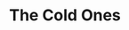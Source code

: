 ---
layout: product
product_id: 1419071258686
id: 1419071258686
title: The Cold Ones
body_html: >-
  <p>Taken in Tofino, BC during February of 2018.</p>

  <p>A great cabin weekend full of great people in the woods of Tofino is the story behind this photo. We ended up going for a long walk along the beach this day, but surprisingly going to the beach at night and stargazing were some of the most memorable moments of the trip.</p>

  <p> </p>
vendor: Connell McCarthy
product_type: Posters, Prints, & Visual Artwork
created_at: 2018-08-22T19:56:58-04:00
handle: the-cold-ones
updated_at: 2022-03-31T15:43:25-04:00
published_at: 2018-08-22T19:38:24-04:00
template_suffix: ""
status: active
published_scope: global
tags: Batch 01, beach, ocean, Print, rain, water
admin_graphql_api_id: gid://shopify/Product/1419071258686
variants:
  - id: 39577232146494
    product_id: 1419071258686
    title: 8x10” / Full Colour
    price: "35.00"
    sku: CM-PP-B1-16-XXS-FC
    position: 1
    inventory_policy: continue
    compare_at_price: null
    fulfillment_service: manual
    inventory_management: shopify
    option1: 8x10”
    option2: Full Colour
    option3: null
    created_at: 2021-09-01T15:19:05-04:00
    updated_at: 2022-02-07T16:16:51-05:00
    taxable: true
    barcode: ""
    grams: 208
    image_id: 6301698883646
    weight: 0.208
    weight_unit: kg
    inventory_item_id: 41671672791102
    inventory_quantity: 100
    old_inventory_quantity: 100
    requires_shipping: true
    admin_graphql_api_id: gid://shopify/ProductVariant/39577232146494
  - id: 39577232179262
    product_id: 1419071258686
    title: 8x10” / Black & White
    price: "35.00"
    sku: CM-PP-B1-16-XXS-BW
    position: 2
    inventory_policy: continue
    compare_at_price: null
    fulfillment_service: manual
    inventory_management: shopify
    option1: 8x10”
    option2: Black & White
    option3: null
    created_at: 2021-09-01T15:19:05-04:00
    updated_at: 2022-02-07T16:16:55-05:00
    taxable: true
    barcode: ""
    grams: 208
    image_id: 6301698850878
    weight: 0.208
    weight_unit: kg
    inventory_item_id: 41671672823870
    inventory_quantity: 100
    old_inventory_quantity: 100
    requires_shipping: true
    admin_graphql_api_id: gid://shopify/ProductVariant/39577232179262
  - id: 39577232212030
    product_id: 1419071258686
    title: 8.5x11” / Full Colour
    price: "35.00"
    sku: CM-PP-B1-16-XS-FC
    position: 3
    inventory_policy: continue
    compare_at_price: null
    fulfillment_service: manual
    inventory_management: shopify
    option1: 8.5x11”
    option2: Full Colour
    option3: null
    created_at: 2021-09-01T15:19:05-04:00
    updated_at: 2022-02-07T16:16:55-05:00
    taxable: true
    barcode: ""
    grams: 208
    image_id: 6301698883646
    weight: 0.208
    weight_unit: kg
    inventory_item_id: 41671672856638
    inventory_quantity: 100
    old_inventory_quantity: 100
    requires_shipping: true
    admin_graphql_api_id: gid://shopify/ProductVariant/39577232212030
  - id: 39577232244798
    product_id: 1419071258686
    title: 8.5x11” / Black & White
    price: "35.00"
    sku: CM-PP-B1-16-XS-BW
    position: 4
    inventory_policy: continue
    compare_at_price: null
    fulfillment_service: manual
    inventory_management: shopify
    option1: 8.5x11”
    option2: Black & White
    option3: null
    created_at: 2021-09-01T15:19:05-04:00
    updated_at: 2022-02-07T16:16:55-05:00
    taxable: true
    barcode: ""
    grams: 208
    image_id: 6301698850878
    weight: 0.208
    weight_unit: kg
    inventory_item_id: 41671672889406
    inventory_quantity: 100
    old_inventory_quantity: 100
    requires_shipping: true
    admin_graphql_api_id: gid://shopify/ProductVariant/39577232244798
  - id: 39577232277566
    product_id: 1419071258686
    title: 13x19” / Full Colour
    price: "40.00"
    sku: CM-PP-B1-16-S-FC
    position: 5
    inventory_policy: continue
    compare_at_price: null
    fulfillment_service: manual
    inventory_management: shopify
    option1: 13x19”
    option2: Full Colour
    option3: null
    created_at: 2021-09-01T15:19:05-04:00
    updated_at: 2022-02-07T16:16:56-05:00
    taxable: true
    barcode: ""
    grams: 208
    image_id: 6301698883646
    weight: 0.208
    weight_unit: kg
    inventory_item_id: 41671672922174
    inventory_quantity: 100
    old_inventory_quantity: 100
    requires_shipping: true
    admin_graphql_api_id: gid://shopify/ProductVariant/39577232277566
  - id: 39577232310334
    product_id: 1419071258686
    title: 13x19” / Black & White
    price: "40.00"
    sku: CM-PP-B1-16-S-BW
    position: 6
    inventory_policy: continue
    compare_at_price: null
    fulfillment_service: manual
    inventory_management: shopify
    option1: 13x19”
    option2: Black & White
    option3: null
    created_at: 2021-09-01T15:19:05-04:00
    updated_at: 2022-02-07T16:16:55-05:00
    taxable: true
    barcode: ""
    grams: 208
    image_id: 6301698850878
    weight: 0.208
    weight_unit: kg
    inventory_item_id: 41671672954942
    inventory_quantity: 100
    old_inventory_quantity: 100
    requires_shipping: true
    admin_graphql_api_id: gid://shopify/ProductVariant/39577232310334
  - id: 39577232343102
    product_id: 1419071258686
    title: 16x20” / Full Colour
    price: "50.00"
    sku: CM-PP-B1-16-M-FC
    position: 7
    inventory_policy: continue
    compare_at_price: null
    fulfillment_service: manual
    inventory_management: shopify
    option1: 16x20”
    option2: Full Colour
    option3: null
    created_at: 2021-09-01T15:19:05-04:00
    updated_at: 2022-02-07T16:16:56-05:00
    taxable: true
    barcode: ""
    grams: 208
    image_id: 6301698883646
    weight: 0.208
    weight_unit: kg
    inventory_item_id: 41671672987710
    inventory_quantity: 100
    old_inventory_quantity: 100
    requires_shipping: true
    admin_graphql_api_id: gid://shopify/ProductVariant/39577232343102
  - id: 39577232375870
    product_id: 1419071258686
    title: 16x20” / Black & White
    price: "50.00"
    sku: CM-PP-B1-16-M-BW
    position: 8
    inventory_policy: continue
    compare_at_price: null
    fulfillment_service: manual
    inventory_management: shopify
    option1: 16x20”
    option2: Black & White
    option3: null
    created_at: 2021-09-01T15:19:05-04:00
    updated_at: 2022-02-07T16:17:01-05:00
    taxable: true
    barcode: ""
    grams: 208
    image_id: 6301698850878
    weight: 0.208
    weight_unit: kg
    inventory_item_id: 41671673020478
    inventory_quantity: 100
    old_inventory_quantity: 100
    requires_shipping: true
    admin_graphql_api_id: gid://shopify/ProductVariant/39577232375870
  - id: 39577232408638
    product_id: 1419071258686
    title: 20x24” / Full Colour
    price: "60.00"
    sku: CM-PP-B1-16-L-FC
    position: 9
    inventory_policy: continue
    compare_at_price: null
    fulfillment_service: manual
    inventory_management: shopify
    option1: 20x24”
    option2: Full Colour
    option3: null
    created_at: 2021-09-01T15:19:05-04:00
    updated_at: 2022-02-07T16:17:01-05:00
    taxable: true
    barcode: ""
    grams: 208
    image_id: 6301698883646
    weight: 0.208
    weight_unit: kg
    inventory_item_id: 41671673053246
    inventory_quantity: 100
    old_inventory_quantity: 100
    requires_shipping: true
    admin_graphql_api_id: gid://shopify/ProductVariant/39577232408638
  - id: 39577232441406
    product_id: 1419071258686
    title: 20x24” / Black & White
    price: "60.00"
    sku: CM-PP-B1-16-L-BW
    position: 10
    inventory_policy: continue
    compare_at_price: null
    fulfillment_service: manual
    inventory_management: shopify
    option1: 20x24”
    option2: Black & White
    option3: null
    created_at: 2021-09-01T15:19:05-04:00
    updated_at: 2022-02-07T16:17:03-05:00
    taxable: true
    barcode: ""
    grams: 208
    image_id: 6301698850878
    weight: 0.208
    weight_unit: kg
    inventory_item_id: 41671673086014
    inventory_quantity: 100
    old_inventory_quantity: 100
    requires_shipping: true
    admin_graphql_api_id: gid://shopify/ProductVariant/39577232441406
  - id: 39577232474174
    product_id: 1419071258686
    title: 20x30” / Full Colour
    price: "70.00"
    sku: CM-PP-B1-16-XL-FC
    position: 11
    inventory_policy: continue
    compare_at_price: null
    fulfillment_service: manual
    inventory_management: shopify
    option1: 20x30”
    option2: Full Colour
    option3: null
    created_at: 2021-09-01T15:19:05-04:00
    updated_at: 2022-02-07T16:17:04-05:00
    taxable: true
    barcode: ""
    grams: 208
    image_id: 6301698883646
    weight: 0.208
    weight_unit: kg
    inventory_item_id: 41671673118782
    inventory_quantity: 100
    old_inventory_quantity: 100
    requires_shipping: true
    admin_graphql_api_id: gid://shopify/ProductVariant/39577232474174
  - id: 39577232506942
    product_id: 1419071258686
    title: 20x30” / Black & White
    price: "70.00"
    sku: CM-PP-B1-16-XL-BW
    position: 12
    inventory_policy: continue
    compare_at_price: null
    fulfillment_service: manual
    inventory_management: shopify
    option1: 20x30”
    option2: Black & White
    option3: null
    created_at: 2021-09-01T15:19:05-04:00
    updated_at: 2022-02-07T16:17:02-05:00
    taxable: true
    barcode: ""
    grams: 208
    image_id: 6301698850878
    weight: 0.208
    weight_unit: kg
    inventory_item_id: 41671673151550
    inventory_quantity: 100
    old_inventory_quantity: 100
    requires_shipping: true
    admin_graphql_api_id: gid://shopify/ProductVariant/39577232506942
  - id: 39577232539710
    product_id: 1419071258686
    title: 24x36” / Full Colour
    price: "90.00"
    sku: CM-PP-B1-16-XXL-FC
    position: 13
    inventory_policy: continue
    compare_at_price: null
    fulfillment_service: manual
    inventory_management: shopify
    option1: 24x36”
    option2: Full Colour
    option3: null
    created_at: 2021-09-01T15:19:05-04:00
    updated_at: 2022-02-25T20:29:35-05:00
    taxable: true
    barcode: ""
    grams: 208
    image_id: 6301698883646
    weight: 0.208
    weight_unit: kg
    inventory_item_id: 41671673184318
    inventory_quantity: 99
    old_inventory_quantity: 99
    requires_shipping: true
    admin_graphql_api_id: gid://shopify/ProductVariant/39577232539710
  - id: 39577232572478
    product_id: 1419071258686
    title: 24x36” / Black & White
    price: "90.00"
    sku: CM-PP-B1-16-XXL-BW
    position: 14
    inventory_policy: continue
    compare_at_price: null
    fulfillment_service: manual
    inventory_management: shopify
    option1: 24x36”
    option2: Black & White
    option3: null
    created_at: 2021-09-01T15:19:05-04:00
    updated_at: 2022-02-07T16:17:05-05:00
    taxable: true
    barcode: ""
    grams: 208
    image_id: 6301698850878
    weight: 0.208
    weight_unit: kg
    inventory_item_id: 41671673217086
    inventory_quantity: 100
    old_inventory_quantity: 100
    requires_shipping: true
    admin_graphql_api_id: gid://shopify/ProductVariant/39577232572478
  - id: 39577232605246
    product_id: 1419071258686
    title: 30x40” / Full Colour
    price: "100.00"
    sku: CM-PP-B1-16-XXXL-FC
    position: 15
    inventory_policy: continue
    compare_at_price: null
    fulfillment_service: manual
    inventory_management: shopify
    option1: 30x40”
    option2: Full Colour
    option3: null
    created_at: 2021-09-01T15:19:05-04:00
    updated_at: 2022-02-07T16:17:05-05:00
    taxable: true
    barcode: ""
    grams: 208
    image_id: 6301698883646
    weight: 0.208
    weight_unit: kg
    inventory_item_id: 41671673249854
    inventory_quantity: 100
    old_inventory_quantity: 100
    requires_shipping: true
    admin_graphql_api_id: gid://shopify/ProductVariant/39577232605246
  - id: 39577232638014
    product_id: 1419071258686
    title: 30x40” / Black & White
    price: "100.00"
    sku: CM-PP-B1-16-XXXL-BW
    position: 16
    inventory_policy: continue
    compare_at_price: null
    fulfillment_service: manual
    inventory_management: shopify
    option1: 30x40”
    option2: Black & White
    option3: null
    created_at: 2021-09-01T15:19:05-04:00
    updated_at: 2022-02-07T16:17:05-05:00
    taxable: true
    barcode: ""
    grams: 208
    image_id: 6301698850878
    weight: 0.208
    weight_unit: kg
    inventory_item_id: 41671673282622
    inventory_quantity: 100
    old_inventory_quantity: 100
    requires_shipping: true
    admin_graphql_api_id: gid://shopify/ProductVariant/39577232638014
options:
  - id: 1948211085374
    product_id: 1419071258686
    name: Size
    position: 1
    values:
      - 8x10”
      - 8.5x11”
      - 13x19”
      - 16x20”
      - 20x24”
      - 20x30”
      - 24x36”
      - 30x40”
  - id: 8590060093502
    product_id: 1419071258686
    name: Color
    position: 2
    values:
      - Full Colour
      - Black & White
images:
  - id: 6301698883646
    product_id: 1419071258686
    position: 1
    created_at: 2019-03-17T13:07:38-04:00
    updated_at: 2019-10-20T18:44:16-04:00
    alt: null
    width: 1000
    height: 1500
    src: https://cdn.shopify.com/s/files/1/1624/2355/products/CM---The-Cold-Ones-_Product-Mockup-2019.jpg?v=1571611456
    variant_ids:
      - 39577232146494
      - 39577232212030
      - 39577232277566
      - 39577232343102
      - 39577232408638
      - 39577232474174
      - 39577232539710
      - 39577232605246
    admin_graphql_api_id: gid://shopify/ProductImage/6301698883646
  - id: 6301698850878
    product_id: 1419071258686
    position: 2
    created_at: 2019-03-17T13:07:36-04:00
    updated_at: 2019-10-20T18:44:16-04:00
    alt: null
    width: 1000
    height: 1500
    src: https://cdn.shopify.com/s/files/1/1624/2355/products/CM---The-Cold-Ones-_Product-Mockup-2019_-B_W.jpg?v=1571611456
    variant_ids:
      - 39577232179262
      - 39577232244798
      - 39577232310334
      - 39577232375870
      - 39577232441406
      - 39577232506942
      - 39577232572478
      - 39577232638014
    admin_graphql_api_id: gid://shopify/ProductImage/6301698850878
  - id: 28230376194110
    product_id: 1419071258686
    position: 3
    created_at: 2021-05-04T21:06:25-04:00
    updated_at: 2021-05-04T21:06:25-04:00
    alt: null
    width: 2000
    height: 1800
    src: https://cdn.shopify.com/s/files/1/1624/2355/products/PAR_02_0001_e8ba5e20-44af-425e-9061-57980ea12b31.png?v=1620176785
    variant_ids: []
    admin_graphql_api_id: gid://shopify/ProductImage/28230376194110
image:
  id: 6301698883646
  product_id: 1419071258686
  position: 1
  created_at: 2019-03-17T13:07:38-04:00
  updated_at: 2019-10-20T18:44:16-04:00
  alt: null
  width: 1000
  height: 1500
  src: https://cdn.shopify.com/s/files/1/1624/2355/products/CM---The-Cold-Ones-_Product-Mockup-2019.jpg?v=1571611456
  variant_ids:
    - 39577232146494
    - 39577232212030
    - 39577232277566
    - 39577232343102
    - 39577232408638
    - 39577232474174
    - 39577232539710
    - 39577232605246
  admin_graphql_api_id: gid://shopify/ProductImage/6301698883646

---